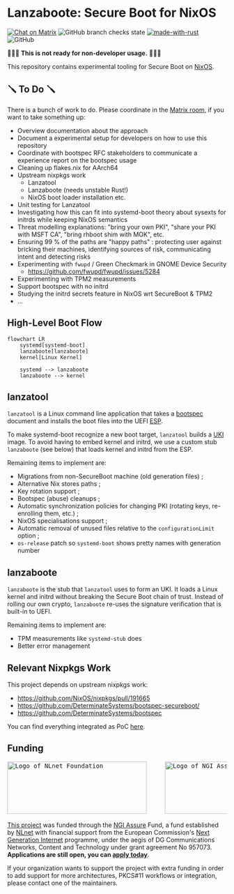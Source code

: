 # Lanzaboote: Secure Boot for NixOS

[![Chat on Matrix](https://matrix.to/img/matrix-badge.svg)](https://matrix.to/#/#nixos-secure-boot:ukvly.org)
![GitHub branch checks state](https://img.shields.io/github/checks-status/blitz/lanzaboote/master)
[![made-with-rust](https://img.shields.io/badge/Made%20with-Rust-1f425f.svg)](https://www.rust-lang.org/)
![GitHub](https://img.shields.io/github/license/blitz/lanzaboote)

🚧🚧🚧 **This is not ready for non-developer usage.** 🚧🚧🚧

This repository contains experimental tooling for Secure Boot on
[NixOS](https://nixos.org/).

## 🪛 To Do 🪛

There is a bunch of work to do. Please coordinate in the [Matrix
room](https://matrix.to/#/#nixos-secure-boot:ukvly.org), if you want
to take something up:

- Overview documentation about the approach
- Document a experimental setup for developers on how to use this repository
- Coordinate with bootspec RFC stakeholders to communicate a experience report on the bootspec usage
- Cleaning up flakes.nix for AArch64
- Upstream nixpkgs work
  - Lanzatool
  - Lanzaboote (needs unstable Rust!)
  - NixOS boot loader installation etc.
- Unit testing for Lanzatool
- Investigating how this can fit into systemd-boot theory about sysexts for initrds while keeping NixOS semantics
- Threat modelling explanations: "bring your own PKI", "share your PKI with MSFT CA", "bring rhboot shim with MOK", etc.
- Ensuring 99 % of the paths are "happy paths" : protecting user against bricking their machines, identifying sources of risk, communicating intent and detecting risks
- Experimenting with `fwupd` / Green Checkmark in GNOME Device Security
  - https://github.com/fwupd/fwupd/issues/5284
- Experimenting with TPM2 measurements
- Support bootspec with no initrd
- Studying the initrd secrets feature in NixOS wrt SecureBoot & TPM2
- ...

## High-Level Boot Flow

```mermaid
flowchart LR
	systemd[systemd-boot]
	lanzaboote[lanzaboote]
	kernel[Linux Kernel]

	systemd --> lanzaboote
	lanzaboote --> kernel
```

## lanzatool

`lanzatool` is a Linux command line application that takes a
[bootspec](https://github.com/NixOS/rfcs/pull/125) document and
installs the boot files into the UEFI
[ESP](https://en.wikipedia.org/wiki/EFI_system_partition).


To make systemd-boot recognize a new boot target, `lanzatool` builds a
[UKI](https://wiki.archlinux.org/title/Unified_kernel_image) image. To
avoid having to embed kernel and initrd, we use a custom stub
`lanzaboote` (see below) that loads kernel and initrd from the ESP.

Remaining items to implement are:

- Migrations from non-SecureBoot machine (old generation files) ;
- Alternative Nix stores paths ;
- Key rotation support ;
- Bootspec (abuse) cleanups ;
- Automatic synchronization policies for changing PKI (rotating keys, re-enrolling them, etc.) ;
- NixOS specialisations support ;
- Automatic removal of unused files relative to the `configurationLimit` option ;
- `os-release` patch so `systemd-boot` shows pretty names with generation number

## lanzaboote

`lanzaboote` is the stub that `lanzatool` uses to form an UKI. It
loads a Linux kernel and initrd without breaking the Secure Boot chain
of trust. Instead of rolling our own crypto, `lanzaboote` re-uses the
signature verification that is built-in to UEFI.

Remaining items to implement are:

- TPM measurements like `systemd-stub` does
- Better error management

## Relevant Nixpkgs Work

This project depends on upstream nixpkgs work:

- https://github.com/NixOS/nixpkgs/pull/191665
- https://github.com/DeterminateSystems/bootspec-secureboot/
- https://github.com/DeterminateSystems/bootspec

You can find everything integrated as PoC
[here](https://github.com/NixOS/nixpkgs/pull/202497).

## Funding

<pre><img alt="Logo of NLnet Foundation" src="https://nlnet.nl/logo/banner-bw.svg" width="320px" height="120px" />     <img alt="Logo of NGI Assure" src="https://nlnet.nl/image/logos/NGIAssure_tag_black_mono.svg" width="320px" height="120px" /></pre>

[This project](https://nlnet.nl/project/NixOS-UEFI/) was funded through the [NGI Assure](https://nlnet.nl/assure) Fund, a fund established by [NLnet](https://nlnet.nl/) with financial support from the European Commission's [Next Generation Internet](https://ngi.eu/) programme, under the aegis of DG Communications Networks, Content and Technology under grant agreement No 957073. **Applications are still open, you can [apply today](https://nlnet.nl/propose)**.

If your organization wants to support the project with extra funding in order to add support for more architectures, PKCS#11 workflows or integration, please contact one of the maintainers.
